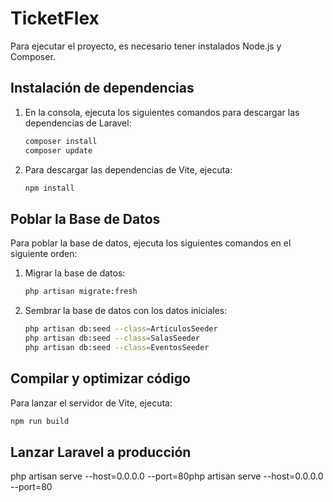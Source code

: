 # TicketFlex

Para ejecutar el proyecto, es necesario tener instalados Node.js y Composer.

## Instalación de dependencias

1. En la consola, ejecuta los siguientes comandos para descargar las dependencias de Laravel:
    ```sh
    composer install
    composer update
    ```

2. Para descargar las dependencias de Vite, ejecuta:
    ```sh
    npm install
    ```

## Poblar la Base de Datos

Para poblar la base de datos, ejecuta los siguientes comandos en el siguiente orden:

1. Migrar la base de datos:
    ```sh
    php artisan migrate:fresh
    ```

2. Sembrar la base de datos con los datos iniciales:
    ```sh
    php artisan db:seed --class=ArticulosSeeder 
    php artisan db:seed --class=SalasSeeder
    php artisan db:seed --class=EventosSeeder
    ```

## Compilar y optimizar código

Para lanzar el servidor de Vite, ejecuta:
```sh
npm run build

```
## Lanzar Laravel a producción
php artisan serve --host=0.0.0.0 --port=80php artisan serve --host=0.0.0.0 --port=80
